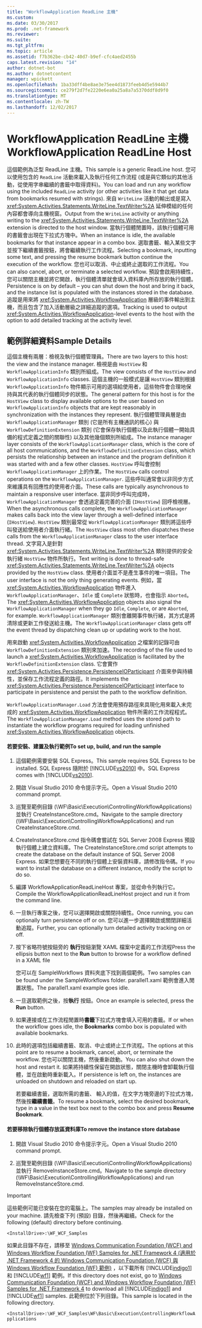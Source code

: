 ```yaml
---
title: "WorkflowApplication ReadLine 主機"
ms.custom: 
ms.date: 03/30/2017
ms.prod: .net-framework
ms.reviewer: 
ms.suite: 
ms.tgt_pltfrm: 
ms.topic: article
ms.assetid: f7b362be-cb42-40d7-b9ef-cfc4aed2455b
caps.latest.revision: "14"
author: dotnet-bot
ms.author: dotnetcontent
manager: wpickett
ms.openlocfilehash: 1ba33dff4be8ae3e75ee4d1873feeb4d5e5944b7
ms.sourcegitcommit: ce279f2d7fe2220e6ea0a25a8a7a5370ddf8d9f0
ms.translationtype: MT
ms.contentlocale: zh-TW
ms.lasthandoff: 12/02/2017
---
```

# <a name="workflowapplication-readline-host"></a><span data-ttu-id="8d838-102">WorkflowApplication ReadLine 主機</span><span class="sxs-lookup"><span data-stu-id="8d838-102">WorkflowApplication ReadLine Host</span></span>
<span data-ttu-id="8d838-103">這個範例為泛型 ReadLine 主機。</span><span class="sxs-lookup"><span data-stu-id="8d838-103">This sample is a generic ReadLine host.</span></span> <span data-ttu-id="8d838-104">您可以使用包含的 `ReadLine` 活動來載入及執行任何工作流程 (或是與它類似的其他活動，從使用字串繼續的書籤中取得資料)。</span><span class="sxs-lookup"><span data-stu-id="8d838-104">You can load and run any workflow using the included `ReadLine` activity (or other activities like it that get data from bookmarks resumed with strings).</span></span> <span data-ttu-id="8d838-105">來自 `WriteLine` 活動的輸出或是寫入 <xref:System.Activities.Statements.WriteLine.TextWriter%2A> 延伸模組的任何內容都會導向主機視窗。</span><span class="sxs-lookup"><span data-stu-id="8d838-105">Output from the `WriteLine` activity or anything writing to the <xref:System.Activities.Statements.WriteLine.TextWriter%2A> extension is directed to the host window.</span></span> <span data-ttu-id="8d838-106">當執行個體閒置時，該執行個體可用的書籤會出現在下拉式方塊中。</span><span class="sxs-lookup"><span data-stu-id="8d838-106">When an instance is idle, the available bookmarks for that instance appear in a combo box.</span></span> <span data-ttu-id="8d838-107">選取書籤、輸入某些文字並按下繼續書籤按鈕，將會繼續執行工作流程。</span><span class="sxs-lookup"><span data-stu-id="8d838-107">Selecting a bookmark, inputting some text, and pressing the resume bookmark button continue the execution of the workflow.</span></span> <span data-ttu-id="8d838-108">您也可以取消、中止或終止選取的工作流程。</span><span class="sxs-lookup"><span data-stu-id="8d838-108">You can also cancel, abort, or terminate a selected workflow.</span></span> <span data-ttu-id="8d838-109">預設會啟用持續性，您可以關閉主機並將它開啟，執行個體清單就會填入資料庫內所存放的執行個體。</span><span class="sxs-lookup"><span data-stu-id="8d838-109">Persistence is on by default – you can shut down the host and bring it back, and the instance list is populated with the instances stored in the database.</span></span> <span data-ttu-id="8d838-110">追蹤是用來將 <xref:System.Activities.WorkflowApplication> 層級的事件輸出到主機，而且包含了加入活動層級之詳細追蹤的選項。</span><span class="sxs-lookup"><span data-stu-id="8d838-110">Tracking is used to output <xref:System.Activities.WorkflowApplication>-level events to the host with the option to add detailed tracking at the activity level.</span></span>  
  
## <a name="sample-details"></a><span data-ttu-id="8d838-111">範例詳細資料</span><span class="sxs-lookup"><span data-stu-id="8d838-111">Sample Details</span></span>  
 <span data-ttu-id="8d838-112">這個主機有兩層：檢視及執行個體管理員。</span><span class="sxs-lookup"><span data-stu-id="8d838-112">There are two layers to this host: the view and the instance manager.</span></span> <span data-ttu-id="8d838-113">檢視是由 `HostView` 和 `WorkflowApplicationInfo` 類別所組成。</span><span class="sxs-lookup"><span data-stu-id="8d838-113">The view consists of the `HostView` and `WorkflowApplicationInfo` classes.</span></span> <span data-ttu-id="8d838-114">這個主機的一般模式是讓 `HostView` 類別根據 `WorkflowApplicationInfo` 物件顯示可用的選項給使用者，這些物件會合理地保持與其代表的執行個體同步的狀態。</span><span class="sxs-lookup"><span data-stu-id="8d838-114">The general pattern for this host is for the `HostView` class to display available options to the user based on `WorkflowApplicationInfo` objects that are kept reasonably in synchronization with the instances they represent.</span></span> <span data-ttu-id="8d838-115">執行個體管理員層是由 `WorkflowApplicationManager` 類別 (它是所有主機通訊的核心) 與 `WorkflowDefinitionExtension` 類別 (它會保存執行個體以及此執行個體一開始具備的程式定義之間的關聯性) 以及其他幾個類別所組成。</span><span class="sxs-lookup"><span data-stu-id="8d838-115">The instance manager layer consists of the `WorkflowApplicationManager` class, which is the core of all host communications, and the `WorkflowDefinitionExtension` class, which persists the relationship between an instance and the program definition it was started with and a few other classes.</span></span> <span data-ttu-id="8d838-116">`HostView` 呼叫會控制 `WorkflowApplicationManager` 上的作業。</span><span class="sxs-lookup"><span data-stu-id="8d838-116">The `HostView` calls control operations on the `WorkflowApplicationManager`.</span></span> <span data-ttu-id="8d838-117">這些呼叫通常會以非同步方式來維護具有回應性的使用者介面。</span><span class="sxs-lookup"><span data-stu-id="8d838-117">These calls are typically asynchronous to maintain a responsive user interface.</span></span> <span data-ttu-id="8d838-118">當非同步呼叫完成時，`WorkflowApplicationManager` 會透過定義完善的介面 (`IHostView`) 回呼檢視層。</span><span class="sxs-lookup"><span data-stu-id="8d838-118">When the asynchronous calls complete, the `WorkflowApplicationManager` makes calls back into the view layer through a well-defined interface (`IHostView`).</span></span> <span data-ttu-id="8d838-119">`HostView` 類別最常從 `WorkflowApplicationManager` 類別將這些呼叫發送給使用者介面執行緒。</span><span class="sxs-lookup"><span data-stu-id="8d838-119">The `HostView` class most often dispatches these calls from the `WorkflowApplicationManager` class to the user interface thread.</span></span> <span data-ttu-id="8d838-120">文字寫入是針對 <xref:System.Activities.Statements.WriteLine.TextWriter%2A> 類別提供的安全執行緒 `HostView` 物件所執行。</span><span class="sxs-lookup"><span data-stu-id="8d838-120">Text writing is done to thread-safe <xref:System.Activities.Statements.WriteLine.TextWriter%2A> objects provided by the `HostView` class.</span></span> <span data-ttu-id="8d838-121">使用者介面並不是產生事件的唯一項目。</span><span class="sxs-lookup"><span data-stu-id="8d838-121">The user interface is not the only thing generating events.</span></span> <span data-ttu-id="8d838-122">例如，當 <xref:System.Activities.WorkflowApplication> 物件進入 `WorkflowApplicationManager`、`Idle` 或 `Complete` 狀態時，也會指示 `Aborted`。</span><span class="sxs-lookup"><span data-stu-id="8d838-122">The <xref:System.Activities.WorkflowApplication> objects also signal the `WorkflowApplicationManager` when they go `Idle`, `Complete`, or are `Aborted`, for example.</span></span> <span data-ttu-id="8d838-123">`WorkflowApplicationManager` 類別會離開事件執行緒，其方式是將清除或更新工作發送給主機。</span><span class="sxs-lookup"><span data-stu-id="8d838-123">The `WorkflowApplicationManager` class gets off the event thread by dispatching clean up or updating work to the host.</span></span>  
  
 <span data-ttu-id="8d838-124">用來啟動 <xref:System.Activities.WorkflowApplication> 之檔案的記錄可由 `WorkflowDefinitionExtension` 類別來加速。</span><span class="sxs-lookup"><span data-stu-id="8d838-124">The recording of the file used to launch a <xref:System.Activities.WorkflowApplication> is facilitated by the `WorkflowDefinitionExtension` class.</span></span> <span data-ttu-id="8d838-125">它會實作 <xref:System.Activities.Persistence.PersistenceIOParticipant> 介面來參與持續性，並保存工作流程定義的路徑。</span><span class="sxs-lookup"><span data-stu-id="8d838-125">It implements the <xref:System.Activities.Persistence.PersistenceIOParticipant> interface to participate in persistence and persist the path to the workflow definition.</span></span>  
  
 <span data-ttu-id="8d838-126">`WorkflowApplicationManager.Load` 方法會使用預存路徑來具現化用來載入未完成的 <xref:System.Activities.WorkflowApplication> 物件所需的工作流程程式。</span><span class="sxs-lookup"><span data-stu-id="8d838-126">The `WorkflowApplicationManager.Load` method uses the stored path to instantiate the workflow programs required for loading unfinished <xref:System.Activities.WorkflowApplication> objects.</span></span>  
  
#### <a name="to-set-up-build-and-run-the-sample"></a><span data-ttu-id="8d838-127">若要安裝、建置及執行範例</span><span class="sxs-lookup"><span data-stu-id="8d838-127">To set up, build, and run the sample</span></span>  
  
1.  <span data-ttu-id="8d838-128">這個範例需要安裝 SQL Express。</span><span class="sxs-lookup"><span data-stu-id="8d838-128">This sample requires SQL Express to be installed.</span></span> <span data-ttu-id="8d838-129">SQL Express 隨附於 [!INCLUDE[vs2010](../../../../includes/vs2010-md.md)] 中。</span><span class="sxs-lookup"><span data-stu-id="8d838-129">SQL Express comes with [!INCLUDE[vs2010](../../../../includes/vs2010-md.md)].</span></span>  
  
2.  <span data-ttu-id="8d838-130">開啟 Visual Studio 2010 命令提示字元。</span><span class="sxs-lookup"><span data-stu-id="8d838-130">Open a Visual Studio 2010 command prompt.</span></span>  
  
3.  <span data-ttu-id="8d838-131">巡覽至範例目錄 (\WF\Basic\Execution\ControllingWorkflowApplications) 並執行 CreateInstanceStore.cmd。</span><span class="sxs-lookup"><span data-stu-id="8d838-131">Navigate to the sample directory (\WF\Basic\Execution\ControllingWorkflowApplications) and run CreateInstanceStore.cmd.</span></span>  
  
4.  <span data-ttu-id="8d838-132">CreateInstanceStore.cmd 指令碼會嘗試在 SQL Server 2008 Express 預設執行個體上建立資料庫。</span><span class="sxs-lookup"><span data-stu-id="8d838-132">The CreateInstanceStore.cmd script attempts to create the database on the default instance of SQL Server 2008 Express.</span></span> <span data-ttu-id="8d838-133">如果您想要在不同的執行個體上安裝資料庫，請修改指令碼。</span><span class="sxs-lookup"><span data-stu-id="8d838-133">If you want to install the database on a different instance, modify the script to do so.</span></span>  
  
5.  <span data-ttu-id="8d838-134">編譯 WorkflowApplicationReadLineHost 專案，並從命令列執行它。</span><span class="sxs-lookup"><span data-stu-id="8d838-134">Compile the WorkflowApplicationReadLineHost project and run it from the command line.</span></span>  
  
6.  <span data-ttu-id="8d838-135">一旦執行專案之後，您可以選擇開啟或關閉持續性。</span><span class="sxs-lookup"><span data-stu-id="8d838-135">Once running, you can optionally turn persistence off or on.</span></span> <span data-ttu-id="8d838-136">您可以進一步選擇開啟或關閉詳細活動追蹤。</span><span class="sxs-lookup"><span data-stu-id="8d838-136">Further, you can optionally turn detailed activity tracking on or off.</span></span>  
  
7.  <span data-ttu-id="8d838-137">按下省略符號按鈕旁的 **執行**按鈕瀏覽 XAML 檔案中定義的工作流程</span><span class="sxs-lookup"><span data-stu-id="8d838-137">Press the ellipsis button next to the **Run** button to browse for a workflow defined in a XAML file</span></span>  
  
     <span data-ttu-id="8d838-138">您可以在 SampleWorkflows 資料夾底下找到兩個範例。</span><span class="sxs-lookup"><span data-stu-id="8d838-138">Two samples can be found under the SampleWorkflows folder.</span></span> <span data-ttu-id="8d838-139">parallel1.xaml 範例會進入閒置狀態。</span><span class="sxs-lookup"><span data-stu-id="8d838-139">The parallel1.xaml example goes idle.</span></span>  
  
8.  <span data-ttu-id="8d838-140">一旦選取範例之後，按**執行** 按鈕。</span><span class="sxs-lookup"><span data-stu-id="8d838-140">Once an example is selected, press the **Run** button.</span></span>  
  
9. <span data-ttu-id="8d838-141">如果連接或在工作流程閒置時**書籤**下拉式方塊會填入可用的書籤。</span><span class="sxs-lookup"><span data-stu-id="8d838-141">If or when the workflow goes idle, the **Bookmarks** combo box is populated with available bookmarks.</span></span>  
  
10. <span data-ttu-id="8d838-142">此時的選項包括繼續書籤、取消、中止或終止工作流程。</span><span class="sxs-lookup"><span data-stu-id="8d838-142">The options at this point are to resume a bookmark, cancel, abort, or terminate the workflow.</span></span> <span data-ttu-id="8d838-143">您也可以關閉主機，然後重新啟動。</span><span class="sxs-lookup"><span data-stu-id="8d838-143">You can also shut down the host and restart it.</span></span> <span data-ttu-id="8d838-144">如果將持續性保留在開啟狀態，關閉主機時會卸載執行個體，並在啟動時重新載入。</span><span class="sxs-lookup"><span data-stu-id="8d838-144">If persistence is left on, the instances are unloaded on shutdown and reloaded on start up.</span></span>  
  
     <span data-ttu-id="8d838-145">若要繼續書籤，選取所需的書籤、 輸入的值，在文字方塊旁邊的下拉式方塊，然後按**繼續書籤**。</span><span class="sxs-lookup"><span data-stu-id="8d838-145">To resume a bookmark, select the desired bookmark, type in a value in the text box next to the combo box and press **Resume Bookmark**.</span></span>  
  
#### <a name="to-remove-the-instance-store-database"></a><span data-ttu-id="8d838-146">若要移除執行個體存放區資料庫</span><span class="sxs-lookup"><span data-stu-id="8d838-146">To remove the instance store database</span></span>  
  
1.  <span data-ttu-id="8d838-147">開啟 Visual Studio 2010 命令提示字元。</span><span class="sxs-lookup"><span data-stu-id="8d838-147">Open a Visual Studio 2010 command prompt.</span></span>  
  
2.  <span data-ttu-id="8d838-148">巡覽至範例目錄 (\WF\Basic\Execution\ControllingWorkflowApplications) 並執行 RemoveInstanceStore.cmd。</span><span class="sxs-lookup"><span data-stu-id="8d838-148">Navigate to the sample directory (\WF\Basic\Execution\ControllingWorkflowApplications) and run RemoveInstanceStore.cmd.</span></span>  
  
> [!IMPORTANT]
>  <span data-ttu-id="8d838-149">這些範例可能已安裝在您的電腦上。</span><span class="sxs-lookup"><span data-stu-id="8d838-149">The samples may already be installed on your machine.</span></span> <span data-ttu-id="8d838-150">請先檢查下列 (預設) 目錄，然後再繼續。</span><span class="sxs-lookup"><span data-stu-id="8d838-150">Check for the following (default) directory before continuing.</span></span>  
>   
>  `<InstallDrive>:\WF_WCF_Samples`  
>   
>  <span data-ttu-id="8d838-151">如果此目錄不存在，請移至 [Windows Communication Foundation (WCF) and Windows Workflow Foundation (WF) Samples for .NET Framework 4  (適用於 .NET Framework 4 的 Windows Communication Foundation (WCF) 與 Windows Workflow Foundation (WF) 範例)](http://go.microsoft.com/fwlink/?LinkId=150780) ，以下載所有 [!INCLUDE[indigo1](../../../../includes/indigo1-md.md)] 和 [!INCLUDE[wf1](../../../../includes/wf1-md.md)] 範例。</span><span class="sxs-lookup"><span data-stu-id="8d838-151">If this directory does not exist, go to [Windows Communication Foundation (WCF) and Windows Workflow Foundation (WF) Samples for .NET Framework 4](http://go.microsoft.com/fwlink/?LinkId=150780) to download all [!INCLUDE[indigo1](../../../../includes/indigo1-md.md)] and [!INCLUDE[wf1](../../../../includes/wf1-md.md)] samples.</span></span> <span data-ttu-id="8d838-152">此範例位於下列目錄。</span><span class="sxs-lookup"><span data-stu-id="8d838-152">This sample is located in the following directory.</span></span>  
>   
>  `<InstallDrive>:\WF_WCF_Samples\WF\Basic\Execution\ControllingWorkflowApplications`